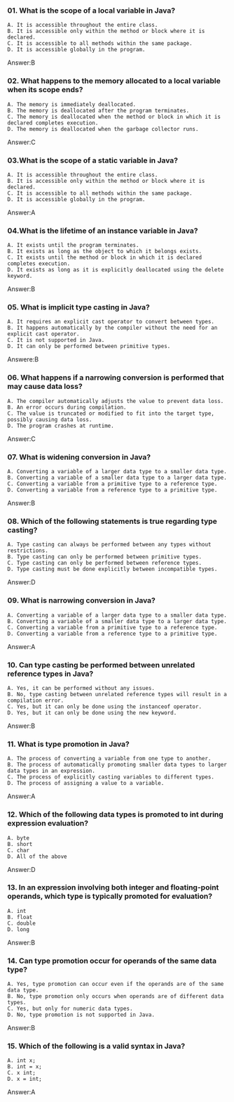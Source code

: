 ### 01. What is the scope of a local variable in Java?

```
A. It is accessible throughout the entire class.
B. It is accessible only within the method or block where it is declared.
C. It is accessible to all methods within the same package.
D. It is accessible globally in the program.
```

Answer:B

### 02. What happens to the memory allocated to a local variable when its scope ends?

```
A. The memory is immediately deallocated.
B. The memory is deallocated after the program terminates.
C. The memory is deallocated when the method or block in which it is declared completes execution.
D. The memory is deallocated when the garbage collector runs.
```

Answer:C

### 03.What is the scope of a static variable in Java?

```
A. It is accessible throughout the entire class.
B. It is accessible only within the method or block where it is declared.
C. It is accessible to all methods within the same package.
D. It is accessible globally in the program.
```

Answer:A

### 04.What is the lifetime of an instance variable in Java?

```
A. It exists until the program terminates.
B. It exists as long as the object to which it belongs exists.
C. It exists until the method or block in which it is declared completes execution.
D. It exists as long as it is explicitly deallocated using the delete keyword.
```

Answer:B

### 05. What is implicit type casting in Java?

```
A. It requires an explicit cast operator to convert between types.
B. It happens automatically by the compiler without the need for an explicit cast operator.
C. It is not supported in Java.
D. It can only be performed between primitive types.
```

Answere:B

### 06. What happens if a narrowing conversion is performed that may cause data loss?

```
A. The compiler automatically adjusts the value to prevent data loss.
B. An error occurs during compilation.
C. The value is truncated or modified to fit into the target type, possibly causing data loss.
D. The program crashes at runtime.
```

Answer:C

### 07. What is widening conversion in Java?

```
A. Converting a variable of a larger data type to a smaller data type.
B. Converting a variable of a smaller data type to a larger data type.
C. Converting a variable from a primitive type to a reference type.
D. Converting a variable from a reference type to a primitive type.
```

Answer:B

### 08. Which of the following statements is true regarding type casting?

```
A. Type casting can always be performed between any types without restrictions.
B. Type casting can only be performed between primitive types.
C. Type casting can only be performed between reference types.
D. Type casting must be done explicitly between incompatible types.
```

Answer:D

### 09. What is narrowing conversion in Java?

```
A. Converting a variable of a larger data type to a smaller data type.
B. Converting a variable of a smaller data type to a larger data type.
C. Converting a variable from a primitive type to a reference type.
D. Converting a variable from a reference type to a primitive type.
```

Answer:A

### 10. Can type casting be performed between unrelated reference types in Java?

```
A. Yes, it can be performed without any issues.
B. No, type casting between unrelated reference types will result in a compilation error.
C. Yes, but it can only be done using the instanceof operator.
D. Yes, but it can only be done using the new keyword.
```

Answer:B

### 11. What is type promotion in Java?

```
A. The process of converting a variable from one type to another.
B. The process of automatically promoting smaller data types to larger data types in an expression.
C. The process of explicitly casting variables to different types.
D. The process of assigning a value to a variable.
```

Answer:A

### 12. Which of the following data types is promoted to int during expression evaluation?

```
A. byte
B. short
C. char
D. All of the above
```

Answer:D

### 13. In an expression involving both integer and floating-point operands, which type is typically promoted for evaluation?

```
A. int
B. float
C. double
D. long
```

Answer:B

### 14. Can type promotion occur for operands of the same data type?

```
A. Yes, type promotion can occur even if the operands are of the same data type.
B. No, type promotion only occurs when operands are of different data types.
C. Yes, but only for numeric data types.
D. No, type promotion is not supported in Java.
```

Answer:B

### 15. Which of the following is a valid syntax in Java?

```
A. int x;
B. int = x;
C. x int;
D. x = int;
```

Answer:A